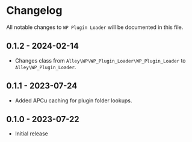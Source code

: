 # Changelog

All notable changes to `WP Plugin Loader` will be documented in this file.

## 0.1.2 - 2024-02-14

- Changes class from `Alley\WP\WP_Plugin_Loader\WP_Plugin_Loader` to
  `Alley\WP_Plugin_Loader`.

## 0.1.1 - 2023-07-24

- Added APCu caching for plugin folder lookups.

## 0.1.0 - 2023-07-22

- Initial release

